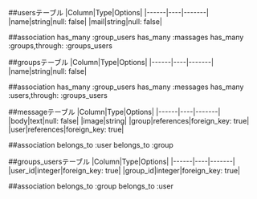 ##usersテーブル
|Column|Type|Options|
|------|----|-------|
|name|string|null: false|
|mail|string|null: false|


##association
has_many :group_users
has_many :massages
has_many :groups,through: :groups_users



##groupsテーブル
|Column|Type|Options|
|------|----|-------|
|name|string|null: false|

##association
has_many :group_users
has_many :messages
has_many :users,through: :groups_users


##messageテーブル
|Column|Type|Options|
|------|----|-------|
|body|text|null: false|
|image|string|
|group|references|foreign_key: true|
|user|references|foreign_key: true|

##association
belongs_to :user
belongs_to :group


##groups_usersテーブル
|Column|Type|Options|
|------|----|-------|
|user_id|integer|foreign_key: true|
|group_id|integer|foreign_key: true|

##association
belongs_to :group
belongs_to :user


